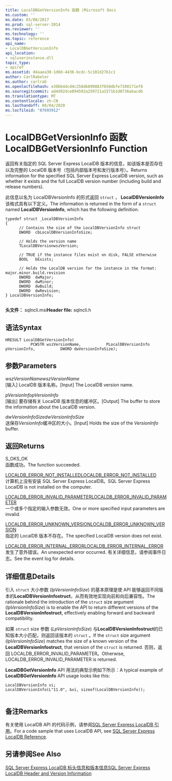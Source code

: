 ```yaml
---
title: LocalDBGetVersionInfo 函数 |Microsoft Docs
ms.custom: ''
ms.date: 03/08/2017
ms.prod: sql-server-2014
ms.reviewer: ''
ms.technology: ''
ms.topic: reference
api_name:
- LocalDBGetVersionInfo
api_location:
- sqluserinstance.dll
topic_type:
- apiref
ms.assetid: d4aaea30-1d0d-4436-bcdc-5c101d27b1c1
author: CarlRabeler
ms.author: carlrab
ms.openlocfilehash: e30bb4dcd4c258db899883f650dbfe7100171ef8
ms.sourcegitcommit: ad4d92dce894592a259721a1571b1d8736abacdb
ms.translationtype: MT
ms.contentlocale: zh-CN
ms.lasthandoff: 08/04/2020
ms.locfileid: "87693912"
---
```

# <a name="localdbgetversioninfo-function"></a><span data-ttu-id="5651d-102">LocalDBGetVersionInfo 函数</span><span class="sxs-lookup"><span data-stu-id="5651d-102">LocalDBGetVersionInfo Function</span></span>
  <span data-ttu-id="5651d-103">返回有关指定的 SQL Server Express LocalDB 版本的信息，如该版本是否存在以及完整的 LocalDB 版本号（包括内部版本号和发行版本号）。</span><span class="sxs-lookup"><span data-stu-id="5651d-103">Returns information for the specified SQL Server Express LocalDB version, such as whether it exists and the full LocalDB version number (including build and release numbers).</span></span>  
  
 <span data-ttu-id="5651d-104">此信息以名为 LocalDBVersionInfo 的形式返回 `struct` ， **LocalDBVersionInfo**该格式具有以下定义。</span><span class="sxs-lookup"><span data-stu-id="5651d-104">The information is returned in the form of a `struct` named **LocalDBVersionInfo**, which has the following definition.</span></span>  
  
```  
typedef struct _LocalDBVersionInfo  
{  
      // Contains the size of the LocalDBVersionInfo struct  
      DWORD  cbLocalDBVersionInfoSize;  
  
      // Holds the version name  
      TLocalDBVersionwszVersion;  
  
      // TRUE if the instance files exist on disk, FALSE otherwise  
      BOOL   bExists;  
  
      // Holds the LocalDB version for the instance in the format: major.minor.build.revision  
      DWORD  dwMajor;  
      DWORD  dwMinor;  
      DWORD  dwBuild;  
      DWORD  dwRevision;  
} LocalDBVersionInfo;  
  
```  
  
 <span data-ttu-id="5651d-105">**头文件：** sqlncli.msi</span><span class="sxs-lookup"><span data-stu-id="5651d-105">**Header file:** sqlncli.h</span></span>  
  
## <a name="syntax"></a><span data-ttu-id="5651d-106">语法</span><span class="sxs-lookup"><span data-stu-id="5651d-106">Syntax</span></span>  
  
```  
HRESULT LocalDBGetVersionInfo(  
           PCWSTR wszVersionName,           PLocalDBVersionInfo pVersionInfo,           DWORD dwVersionInfoSize);  
```  
  
## <a name="parameters"></a><span data-ttu-id="5651d-107">参数</span><span class="sxs-lookup"><span data-stu-id="5651d-107">Parameters</span></span>  
 <span data-ttu-id="5651d-108">*wszVersionName*</span><span class="sxs-lookup"><span data-stu-id="5651d-108">*wszVersionName*</span></span>  
 <span data-ttu-id="5651d-109">[输入] LocalDB 版本名称。</span><span class="sxs-lookup"><span data-stu-id="5651d-109">[Input] The LocalDB version name.</span></span>  
  
 <span data-ttu-id="5651d-110">*pVersionInfo*</span><span class="sxs-lookup"><span data-stu-id="5651d-110">*pVersionInfo*</span></span>  
 <span data-ttu-id="5651d-111">[输出] 要存储有关 LocalDB 版本信息的缓冲区。</span><span class="sxs-lookup"><span data-stu-id="5651d-111">[Output] The buffer to store the information about the LocalDB version.</span></span>  
  
 <span data-ttu-id="5651d-112">*dwVersionInfoSize*</span><span class="sxs-lookup"><span data-stu-id="5651d-112">*dwVersionInfoSize*</span></span>  
 <span data-ttu-id="5651d-113">送保存*VersionInfo*缓冲区的大小。</span><span class="sxs-lookup"><span data-stu-id="5651d-113">[Input] Holds the size of the *VersionInfo* buffer.</span></span>  
  
## <a name="returns"></a><span data-ttu-id="5651d-114">返回</span><span class="sxs-lookup"><span data-stu-id="5651d-114">Returns</span></span>  
 <span data-ttu-id="5651d-115">S_OK</span><span class="sxs-lookup"><span data-stu-id="5651d-115">S_OK</span></span>  
 <span data-ttu-id="5651d-116">函数成功。</span><span class="sxs-lookup"><span data-stu-id="5651d-116">The function succeeded.</span></span>  
  
 [<span data-ttu-id="5651d-117">LOCALDB_ERROR_NOT_INSTALLED</span><span class="sxs-lookup"><span data-stu-id="5651d-117">LOCALDB_ERROR_NOT_INSTALLED</span></span>](../express-localdb-error-messages/localdb-error-not-installed.md)  
 <span data-ttu-id="5651d-118">计算机上没有安装 SQL Server Express LocalDB。</span><span class="sxs-lookup"><span data-stu-id="5651d-118">SQL Server Express LocalDB is not installed on the computer.</span></span>  
  
 [<span data-ttu-id="5651d-119">LOCALDB_ERROR_INVALID_PARAMETER</span><span class="sxs-lookup"><span data-stu-id="5651d-119">LOCALDB_ERROR_INVALID_PARAMETER</span></span>](../express-localdb-error-messages/localdb-error-invalid-parameter.md)  
 <span data-ttu-id="5651d-120">一个或多个指定的输入参数无效。</span><span class="sxs-lookup"><span data-stu-id="5651d-120">One or more specified input parameters are invalid.</span></span>  
  
 [<span data-ttu-id="5651d-121">LOCALDB_ERROR_UNKNOWN_VERSION</span><span class="sxs-lookup"><span data-stu-id="5651d-121">LOCALDB_ERROR_UNKNOWN_VERSION</span></span>](../express-localdb-error-messages/localdb-error-unknown-version.md)  
 <span data-ttu-id="5651d-122">指定的 LocalDB 版本不存在。</span><span class="sxs-lookup"><span data-stu-id="5651d-122">The specified LocalDB version does not exist.</span></span>  
  
 [<span data-ttu-id="5651d-123">LOCALDB_ERROR_INTERNAL_ERROR</span><span class="sxs-lookup"><span data-stu-id="5651d-123">LOCALDB_ERROR_INTERNAL_ERROR</span></span>](../express-localdb-error-messages/localdb-error-internal-error.md)  
 <span data-ttu-id="5651d-124">发生了意外错误。</span><span class="sxs-lookup"><span data-stu-id="5651d-124">An unexpected error occurred.</span></span> <span data-ttu-id="5651d-125">有关详细信息，请参阅事件日志。</span><span class="sxs-lookup"><span data-stu-id="5651d-125">See the event log for details.</span></span>  
  
## <a name="details"></a><span data-ttu-id="5651d-126">详细信息</span><span class="sxs-lookup"><span data-stu-id="5651d-126">Details</span></span>  
 <span data-ttu-id="5651d-127">引入 `struct` 大小参数 (*lpVersionInfoSize*) 的基本原理是使 API 能够返回不同版本的**LocalDBVersionInfostruct**，从而有效地实现向前和向后兼容性。</span><span class="sxs-lookup"><span data-stu-id="5651d-127">The rationale behind the introduction of the `struct` size argument (*lpVersionInfoSize*) is to enable the API to return different versions of the **LocalDBVersionInfostruct**, effectively enabling forward and backward compatibility.</span></span>  
  
 <span data-ttu-id="5651d-128">如果 `struct` size 参数 (*LpVersionInfoSize*) 与**LocalDBVersionInfostruct**的已知版本大小匹配，则返回该版本的 `struct` 。</span><span class="sxs-lookup"><span data-stu-id="5651d-128">If the `struct` size argument (*lpVersionInfoSize*) matches the size of a known version of the **LocalDBVersionInfostruct**, that version of the `struct` is returned.</span></span> <span data-ttu-id="5651d-129">否则，返回 LOCALDB_ERROR_INVALID_PARAMETER。</span><span class="sxs-lookup"><span data-stu-id="5651d-129">Otherwise, LOCALDB_ERROR_INVALID_PARAMETER is returned.</span></span>  
  
 <span data-ttu-id="5651d-130">**LocalDBGetVersionInfo** API 用法的典型示例如下所示：</span><span class="sxs-lookup"><span data-stu-id="5651d-130">A typical example of **LocalDBGetVersionInfo** API usage looks like this:</span></span>  
  
```  
LocalDBVersionInfo vi;  
LocalDBVersionInfo(L"11.0", &vi, sizeof(LocalDBVersionInfo));  
  
```  
  
## <a name="remarks"></a><span data-ttu-id="5651d-131">备注</span><span class="sxs-lookup"><span data-stu-id="5651d-131">Remarks</span></span>  
 <span data-ttu-id="5651d-132">有关使用 LocalDB API 的代码示例，请参阅[SQL Server Express LocalDB 引用](../sql-server-express-localdb-reference.md)。</span><span class="sxs-lookup"><span data-stu-id="5651d-132">For a code sample that uses LocalDB API, see [SQL Server Express LocalDB Reference](../sql-server-express-localdb-reference.md).</span></span>  
  
## <a name="see-also"></a><span data-ttu-id="5651d-133">另请参阅</span><span class="sxs-lookup"><span data-stu-id="5651d-133">See Also</span></span>  
 [<span data-ttu-id="5651d-134">SQL Server Express LocalDB 标头信息和版本信息</span><span class="sxs-lookup"><span data-stu-id="5651d-134">SQL Server Express LocalDB Header and Version Information</span></span>](sql-server-express-localdb-header-and-version-information.md)  
  
  
